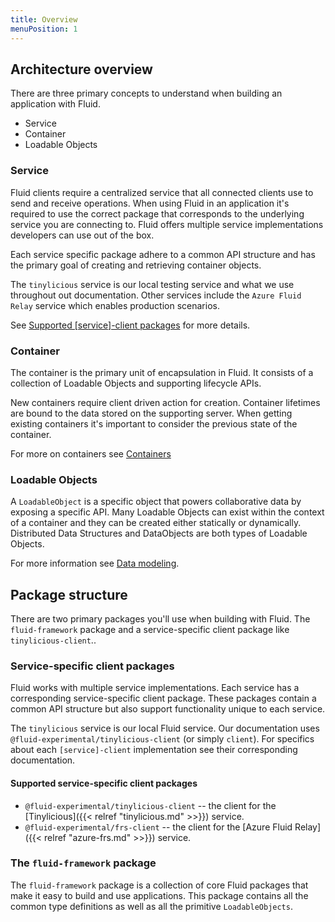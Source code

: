```yaml
---
title: Overview
menuPosition: 1
---
```


## Architecture overview

There are three primary concepts to understand when building an application with Fluid.

- Service
- Container
- Loadable Objects

### Service

Fluid clients require a centralized service that all connected clients use to send and receive operations. When using Fluid in an application it's required to use the correct package that corresponds to the underlying service you are connecting to. Fluid offers multiple service implementations developers can use out of the box.

Each service specific package adhere to a common API structure and has the primary goal of creating and retrieving container objects.

The `tinylicious` service is our local testing service and what we use throughout out documentation. Other services include the `Azure Fluid Relay` service which enables production scenarios.

See [Supported [service]-client packages](#Supported-`[service]-client`-packages) for more details.

### Container

The container is the primary unit of encapsulation in Fluid. It consists of a collection of Loadable Objects and supporting lifecycle APIs.

New containers require client driven action for creation. Container lifetimes are bound to the data stored on the supporting server. When getting existing containers it's important to consider the previous state of the container.

For more on containers see [Containers](./containers.md)

### Loadable Objects

A `LoadableObject` is a specific object that powers collaborative data by exposing a specific API. Many Loadable Objects can exist within the context of a container and they can be created either statically or dynamically. Distributed Data Structures and DataObjects are both types of Loadable Objects.

For more information see [Data modeling](./data-modeling.md).

## Package structure

There are two primary packages you'll use when building with Fluid. The `fluid-framework` package
and a service-specific client package like `tinylicious-client`..

### Service-specific client packages

Fluid works with multiple service implementations. Each service has a corresponding service-specific client package. These packages contain a common API structure but also support functionality unique to each service.

The `tinylicious` service is our local Fluid service. Our documentation uses `@fluid-experimental/tinylicious-client` (or simply `client`). For specifics about each `[service]-client` implementation see their corresponding documentation.

#### Supported service-specific client packages

- `@fluid-experimental/tinylicious-client` -- the client for the [Tinylicious]({{< relref "tinylicious.md" >>}}) service.
- `@fluid-experimental/frs-client` -- the client for the [Azure Fluid Relay]({{< relref "azure-frs.md" >>}}) service.

### The `fluid-framework` package

The `fluid-framework` package is a collection of core Fluid packages that make it easy to build and use applications. This package contains all the common type definitions as well as all the primitive `LoadableObjects`.
